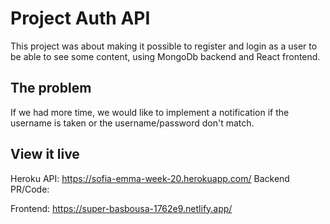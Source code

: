 # Project Auth API

This project was about making it possible to register and login as a user to be able to see some content, using MongoDb backend and React frontend.


## The problem

If we had more time, we would like to implement a notification if the username is taken or the username/password don't match. 


## View it live

Heroku API: https://sofia-emma-week-20.herokuapp.com/
Backend PR/Code:

Frontend: https://super-basbousa-1762e9.netlify.app/
